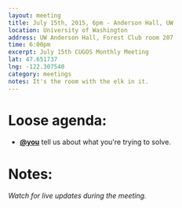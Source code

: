 ```yaml
---
layout: meeting
title: July 15th, 2015, 6pm - Anderson Hall, UW
location: University of Washington
address: UW Anderson Hall, Forest Club room 207
time: 6:00pm
excerpt: July 15th CUGOS Monthly Meeting
lat: 47.651737
lng: -122.307540
category: meetings
notes: It's the room with the elk in it.
---
```


Loose agenda:
=============
- **[@you](http://cugos.org/people/)** tell us about what you're trying to solve.


Notes:
======

*Watch for live updates during the meeting.*